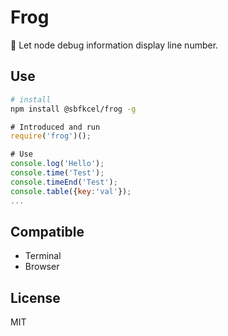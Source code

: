 # Frog

🐸 Let node debug information display line number.



## Use

```bash
# install
npm install @sbfkcel/frog -g
```

```javascript
# Introduced and run
require('frog')();

# Use
console.log('Hello');
console.time('Test');
console.timeEnd('Test');
console.table({key:'val'});
...
```

## Compatible

- Terminal
- Browser

## License

MIT